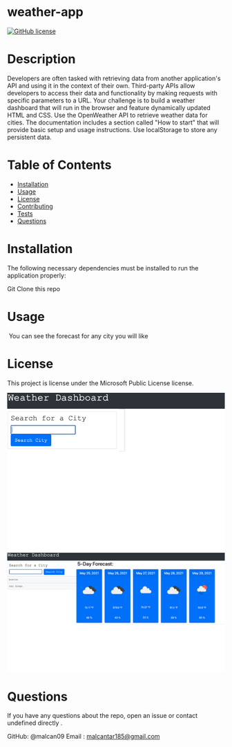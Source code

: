 # weather-app

 [![GitHub license](https://img.shields.io/badge/license-MIT-blue.svg)](https://github.com/undefined/)
  # Description
  
  Developers are often tasked with retrieving data from another application's API and using it in the context of their own. Third-party APIs allow developers to access their data and functionality by making requests with specific parameters to a URL. Your challenge is to build a weather dashboard that will run in the browser and feature dynamically updated HTML and CSS.
Use the OpenWeather API to retrieve weather data for cities. The documentation includes a section called "How to start" that will provide basic setup and usage instructions. Use localStorage to store any persistent data.

  # Table of Contents 
  * [Installation](#installation)
  * [Usage](#usage)
  * [License](#license)
  * [Contributing](#contributing)
  * [Tests](#tests)
  * [Questions](#questions)
  # Installation
  The following necessary dependencies must be installed to run the application properly: 

  Git Clone this repo 

  # Usage
  ​
  You can see the forecast for any city you will like

  # License
  This project is license under the Microsoft Public License license.

  <img src="images/imageOne.png" alt="Main Page">
  <img src="images/imageTwo.png" alt="Main Page">
  
  # Questions
  If you have any questions about the repo, open an issue or contact undefined directly .

  GitHub: @malcan09
  Email : malcantar185@gmail.com